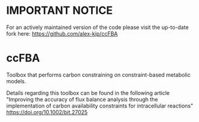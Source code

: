 # IMPORTANT NOTICE #
For an actively maintained version of the code please visit the up-to-date fork here:
https://github.com/alex-kip/ccFBA

# ccFBA
Toolbox that performs carbon constraining on constraint-based metabolic models.

Details regarding this toolbox can be found in the following article
"Improving the accuracy of flux balance analysis through the implementation of carbon availability constraints for intracellular reactions"
https://doi.org/10.1002/bit.27025
